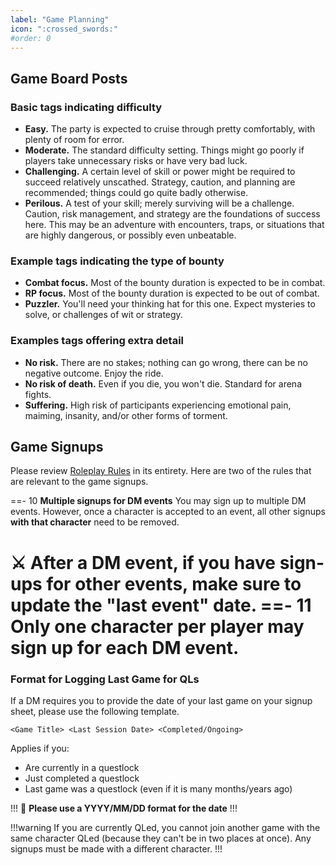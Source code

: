 ```yaml
---
label: "Game Planning"
icon: ":crossed_swords:"
#order: 0
---
```


<style>
h1:before { 
  content: "⚔️ ";
}
</style>

## Game Board Posts

### Basic tags indicating difficulty

- **Easy.** The party is expected to cruise through pretty comfortably, with plenty of room for error.
- **Moderate.** The standard difficulty setting. Things might go poorly if players take unnecessary risks or have very bad luck.
- **Challenging.** A certain level of skill or power might be required to succeed relatively unscathed. Strategy, caution, and planning are recommended; things could go quite badly otherwise.
- **Perilous.** A test of your skill; merely surviving will be a challenge. Caution, risk management, and strategy are the foundations of success here. This may be an adventure with encounters, traps, or situations that are highly dangerous, or possibly even unbeatable.

### Example tags indicating the type of bounty

- **Combat focus.** Most of the bounty duration is expected to be in combat.
- **RP focus.** Most of the bounty duration is expected to be out of combat.
- **Puzzler.** You'll need your thinking hat for this one. Expect mysteries to solve, or challenges of wit or strategy.

### Examples tags offering extra detail

- **No risk.** There are no stakes; nothing can go wrong, there can be no negative outcome. Enjoy the ride.
- **No risk of death.** Even if you die, you won't die. Standard for arena fights.
- **Suffering.** High risk of participants experiencing emotional pain, maiming, insanity, and/or other forms of torment.


## Game Signups

Please review [Roleplay Rules](/rp-rules.md) in its entirety. Here are two of the rules that are relevant to the game signups.

==- 1️0️ **Multiple signups for DM events**
You may sign up to multiple DM events. However, once a character is accepted to an event, all other signups __with that character__ need to be removed.

After a DM event, if you have sign-ups for other events, make sure to update the "last event" date.
==- 1️1️ **Only one character per player may sign up for each DM event.**
===

### Format for Logging Last Game for QLs
If a DM requires you to provide the date of your last game on your signup sheet, please use the following template.

```
<Game Title> <Last Session Date> <Completed/Ongoing>
```

Applies if you:
- Are currently in a questlock
- Just completed a questlock
- Last game was a questlock (even if it is many months/years ago)

!!!
📆 **Please use a YYYY/MM/DD format for the date**
!!!

!!!warning If you are currently QLed, you cannot join another game with the same character QLed (because they can't be in two places at once). Any signups must be made with a different character.
!!!
